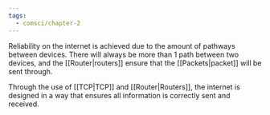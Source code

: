 ```yaml
---
tags:
  - comsci/chapter-2
---
```


Reliability on the internet is achieved due to the amount of pathways between devices. There will always be more than 1 path between two devices, and the [[Router|routers]] ensure that the [[Packets|packet]] will be sent through. 

Through the use of [[TCP|TCP]] and [[Router|Routers]], the internet is designed in a way that ensures all information is correctly sent and received. 